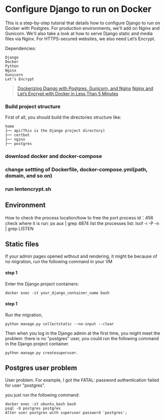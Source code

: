 # Configure Django to run on Docker 
This is a step-by-step tutorial that details how to configure Django to run on Docker with Postgres. For production environments, we'll add on Nginx and Gunicorn. We'll also take a look at how to serve Django static and media files via Nginx. For HTTPS-secured websites, we also need Let’s Encrypt.

Dependencies:
```
Django
Docker
Python
Nginx
Gunicorn
Let’s Encrypt
```

> [Dockerizing Django with Postgres, Gunicorn, and Nginx](https://testdriven.io/blog/dockerizing-django-with-postgres-gunicorn-and-nginx/)
> [Nginx and Let’s Encrypt with Docker in Less Than 5 Minutes](https://pentacent.medium.com/nginx-and-lets-encrypt-with-docker-in-less-than-5-minutes-b4b8a60d3a71)

### Build project structure
First of all, you should build the directories structure like:
```
home
├── api(This is the Django project directory)
├── certbot
├── nginx
├── postgres
```

### download docker and docker-compose 
### change settting of Dockerfile, docker-compose.yml(path, domain, and so on)
### run lentencrypt.sh



## Environment
How to check the process location/how to free the port
process id：456
check where it is run: ps aux | grep 4874
list the processes list: lsof -i -P -n | grep LISTEN

## Static files
If your admin pages opened without and rendering, it might be because of no migration, run the following command in your VM
#### step 1
Enter the Django project containers:
```
docker exec -it your_django_container_name bash
```
#### step 1
Run the migration,
```
python manage.py collectstatic --no-input --clear
```

Then when you log in the Django admin at the first time, you might meet the problem: there is no "postgres" user, you could run the following command in the Django project container.
```
python manage.py createsuperuser.
```

## Postgres user problem
User problem. For example, I got the FATAL:  password authentication failed for user "postgres".

you just run the following command:
```
docker exec -it ubuntu_bash bash
psql -U postgres postgres
Alter user postgres with superuser password 'postgres';
```


